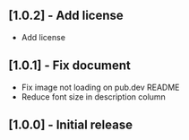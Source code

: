 ## [1.0.2] - Add license
* Add license

## [1.0.1] - Fix document
* Fix image not loading on pub.dev README
* Reduce font size in description column

## [1.0.0] - Initial release